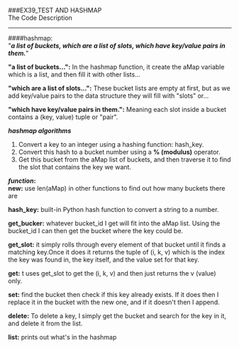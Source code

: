 ###EX39_TEST AND HASHMAP  
The Code Description

---
####hashmap:  
"**_a list of buckets, which are a list of slots, which have key/value pairs in them._**"  

**"a list of buckets...":** In the hashmap function, it create the aMap variable which is a list, and then fill it with other lists...  

**"which are a list of slots...":** These bucket lists are empty at first, but as we add key/value pairs to the data structure they will fill with "slots" or...  

**"which have key/value pairs in them.":** Meaning each slot inside a bucket contains a (key, value) tuple or "pair".  

**_hashmap algorithms_**  

1. Convert a key to an integer using a hashing function: hash_key.
2. Convert this hash to a bucket number using a **% (modulus)** operator.
3. Get this bucket from the aMap list of buckets, and then traverse it to find the slot that contains the key we want.  

**_function_:**  
**new:** use len(aMap) in other functions to find out how many buckets there are  

**hash_key:** built-in Python hash function to convert a string to a number.   

**get_bucker:** whatever bucket_id I get will fit into the aMap list. Using the bucket_id I can then get the bucket where the key could be.  

**get_slot:** it simply rolls through every element of that bucket until it finds a matching key.Once it does it returns the tuple of (i, k, v) which is the index the key was found in, the key itself, and the value set for that key.  

**get:** t uses get_slot to get the (i, k, v) and then just returns the v (value) only. 

**set:** find the bucket then check if this key already exists. If it does then I replace it in the bucket with the new one, and if it doesn't then I append. 

**delete:** To delete a key, I simply get the bucket and search for the key in it, and delete it from the list. 

**list:** prints out what's in the hashmap
